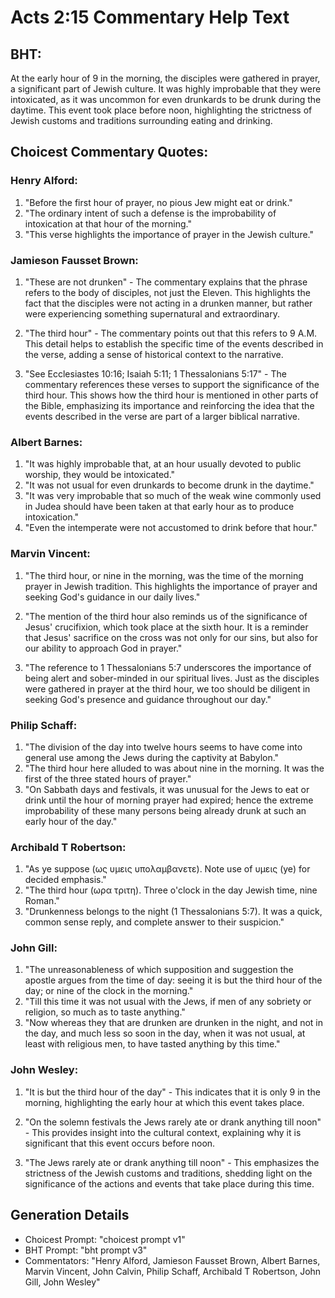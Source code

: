 # Acts 2:15 Commentary Help Text

## BHT:
At the early hour of 9 in the morning, the disciples were gathered in prayer, a significant part of Jewish culture. It was highly improbable that they were intoxicated, as it was uncommon for even drunkards to be drunk during the daytime. This event took place before noon, highlighting the strictness of Jewish customs and traditions surrounding eating and drinking.

## Choicest Commentary Quotes:
### Henry Alford:
1. "Before the first hour of prayer, no pious Jew might eat or drink." 
2. "The ordinary intent of such a defense is the improbability of intoxication at that hour of the morning." 
3. "This verse highlights the importance of prayer in the Jewish culture."

### Jamieson Fausset Brown:
1. "These are not drunken" - The commentary explains that the phrase refers to the body of disciples, not just the Eleven. This highlights the fact that the disciples were not acting in a drunken manner, but rather were experiencing something supernatural and extraordinary.

2. "The third hour" - The commentary points out that this refers to 9 A.M. This detail helps to establish the specific time of the events described in the verse, adding a sense of historical context to the narrative.

3. "See Ecclesiastes 10:16; Isaiah 5:11; 1 Thessalonians 5:17" - The commentary references these verses to support the significance of the third hour. This shows how the third hour is mentioned in other parts of the Bible, emphasizing its importance and reinforcing the idea that the events described in the verse are part of a larger biblical narrative.

### Albert Barnes:
1. "It was highly improbable that, at an hour usually devoted to public worship, they would be intoxicated."
2. "It was not usual for even drunkards to become drunk in the daytime."
3. "It was very improbable that so much of the weak wine commonly used in Judea should have been taken at that early hour as to produce intoxication."
4. "Even the intemperate were not accustomed to drink before that hour."

### Marvin Vincent:
1. "The third hour, or nine in the morning, was the time of the morning prayer in Jewish tradition. This highlights the importance of prayer and seeking God's guidance in our daily lives." 

2. "The mention of the third hour also reminds us of the significance of Jesus' crucifixion, which took place at the sixth hour. It is a reminder that Jesus' sacrifice on the cross was not only for our sins, but also for our ability to approach God in prayer." 

3. "The reference to 1 Thessalonians 5:7 underscores the importance of being alert and sober-minded in our spiritual lives. Just as the disciples were gathered in prayer at the third hour, we too should be diligent in seeking God's presence and guidance throughout our day."

### Philip Schaff:
1. "The division of the day into twelve hours seems to have come into general use among the Jews during the captivity at Babylon." 
2. "The third hour here alluded to was about nine in the morning. It was the first of the three stated hours of prayer."
3. "On Sabbath days and festivals, it was unusual for the Jews to eat or drink until the hour of morning prayer had expired; hence the extreme improbability of these many persons being already drunk at such an early hour of the day."

### Archibald T Robertson:
1. "As ye suppose (ως υμεις υπολαμβανετε). Note use of υμεις (ye) for decided emphasis." 
2. "The third hour (ωρα τριτη). Three o'clock in the day Jewish time, nine Roman." 
3. "Drunkenness belongs to the night (1 Thessalonians 5:7). It was a quick, common sense reply, and complete answer to their suspicion."

### John Gill:
1. "The unreasonableness of which supposition and suggestion the apostle argues from the time of day: seeing it is but the third hour of the day; or nine of the clock in the morning."
2. "Till this time it was not usual with the Jews, if men of any sobriety or religion, so much as to taste anything."
3. "Now whereas they that are drunken are drunken in the night, and not in the day, and much less so soon in the day, when it was not usual, at least with religious men, to have tasted anything by this time."

### John Wesley:
1. "It is but the third hour of the day" - This indicates that it is only 9 in the morning, highlighting the early hour at which this event takes place.

2. "On the solemn festivals the Jews rarely ate or drank anything till noon" - This provides insight into the cultural context, explaining why it is significant that this event occurs before noon.

3. "The Jews rarely ate or drank anything till noon" - This emphasizes the strictness of the Jewish customs and traditions, shedding light on the significance of the actions and events that take place during this time.


## Generation Details
- Choicest Prompt: "choicest prompt v1"
- BHT Prompt: "bht prompt v3"
- Commentators: "Henry Alford, Jamieson Fausset Brown, Albert Barnes, Marvin Vincent, John Calvin, Philip Schaff, Archibald T Robertson, John Gill, John Wesley"

